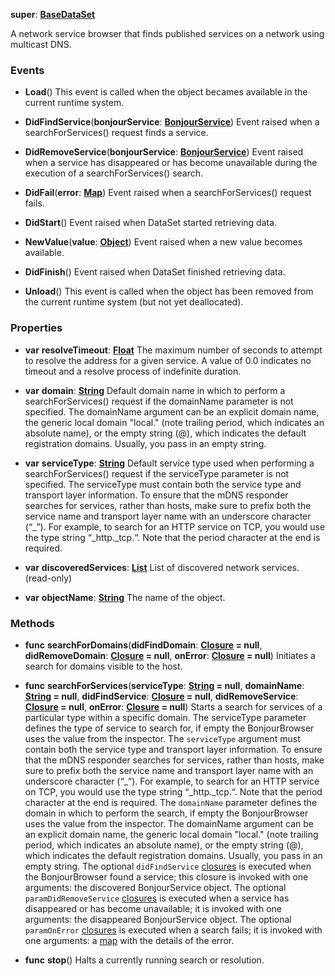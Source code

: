 **super**: **[BaseDataSet](BaseDataSet.md)**

A network service browser that finds published services on a network using multicast DNS.

### Events

* **Load**()
This event is called when the object becames available in the current runtime system.

* **DidFindService**(**bonjourService**: **[BonjourService](BonjourService.md)**)
Event raised when a searchForServices() request finds a service.

* **DidRemoveService**(**bonjourService**: **[BonjourService](BonjourService.md)**)
Event raised when a service has disappeared or has become unavailable during the execution of a searchForServices() search.

* **DidFail**(**error**: **[Map](../gravity/map.md)**)
Event raised when a searchForServices() request fails.

* **DidStart**()
Event raised when DataSet started retrieving data.

* **NewValue**(**value**: **[Object](../gravity/types.md)**)
Event raised when a new value becomes available.

* **DidFinish**()
Event raised when DataSet finished retrieving data.

* **Unload**()
This event is called when the object has been removed from the current runtime system (but not yet deallocated).



### Properties

* **var** **resolveTimeout**: **[Float](../gravity/types.md)**
The maximum number of seconds to attempt to resolve the address for a given service. A value of 0.0 indicates no timeout and a resolve process of indefinite duration.

* **var** **domain**: **[String](../gravity/types.md)**
Default domain name in which to perform a searchForServices() request if the domainName parameter is not specified. The domainName argument can be an explicit domain name, the generic local domain "local." (note trailing period, which indicates an absolute name), or the empty string (@), which indicates the default registration domains. Usually, you pass in an empty string.

* **var** **serviceType**: **[String](../gravity/types.md)**
Default service type used when performing a searchForServices() request if the serviceType parameter is not specified. The serviceType must contain both the service type and transport layer information. To ensure that the mDNS responder searches for services, rather than hosts, make sure to prefix both the service name and transport layer name with an underscore character (“_”). For example, to search for an HTTP service on TCP, you would use the type string “_http._tcp.“. Note that the period character at the end is required.

* **var** **discoveredServices**: **[List](../gravity/list.md)**
List of discovered network services. \(read-only\)

* **var** **objectName**: **[String](../gravity/types.md)**
The name of the object.



### Methods

* **func** **searchForDomains**(**didFindDomain**: **[Closure](../gravity/closure.md) = null**, **didRemoveDomain**: **[Closure](../gravity/closure.md) = null**, **onError**: **[Closure](../gravity/closure.md) = null**)
Initiates a search for domains visible to the host.

* **func** **searchForServices**(**serviceType**: **[String](../gravity/types.md) = null**, **domainName**: **[String](../gravity/types.md) = null**, **didFindService**: **[Closure](../gravity/closure.md) = null**, **didRemoveService**: **[Closure](../gravity/closure.md) = null**, **onError**: **[Closure](../gravity/closure.md) = null**)
Starts a search for services of a particular type within a specific domain. The serviceType parameter defines the type of service to search for, if empty the BonjourBrowser uses the value from the inspector. The <code>serviceType</code> argument must contain both the service type and transport layer information. To ensure that the mDNS responder searches for services, rather than hosts, make sure to prefix both the service name and transport layer name with an underscore character (“_”). For example, to search for an HTTP service on TCP, you would use the type string “_http._tcp.“. Note that the period character at the end is required. The <code>domainName</code> parameter defines the domain in which to perform the search, if empty the BonjourBrowser uses the value from the inspector. The domainName argument can be an explicit domain name, the generic local domain "local." (note trailing period, which indicates an absolute name), or the empty string (@), which indicates the default registration domains. Usually, you pass in an empty string. The optional <code>didFindService</code> <a href="../gravity/closure.html">closures</a> is executed when the BonjourBrowser found a service; this closure is invoked with one arguments: the discovered BonjourService object. The optional <code>paramDidRemoveService</code> <a href="../gravity/closure.html">closures</a> is executed when a service has disappeared or has become unavailable; it is invoked with one arguments: the disappeared BonjourService object. The optional <code>paramOnError</code> <a href="../gravity/closure.html">closures</a> is executed when a search fails; it is invoked with one arguments: a <a href="../gravity/map.html">map</a> with the details of the error.

* **func** **stop**()
Halts a currently running search or resolution.





